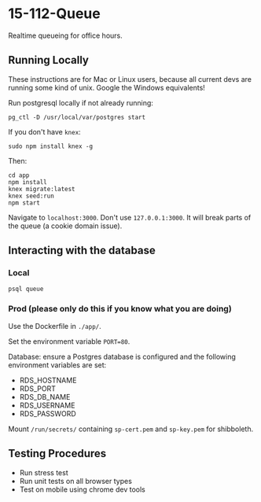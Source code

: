 # 15-112-Queue
Realtime queueing for office hours.

## Running Locally
These instructions are for Mac or Linux users, because all current devs are running some kind of unix. Google the Windows equivalents!  

Run postgresql locally if not already running:
```
pg_ctl -D /usr/local/var/postgres start
```
If you don't have `knex`:
```
sudo npm install knex -g
```
Then:
```
cd app
npm install
knex migrate:latest
knex seed:run
npm start
```

Navigate to `localhost:3000`. Don't use `127.0.0.1:3000`. It will break parts of the queue (a cookie domain issue).

## Interacting with the database

### Local
```
psql queue
```

### Prod (please only do this if you know what you are doing)

Use the Dockerfile in `./app/`.

Set the environment variable `PORT=80`.

Database: ensure a Postgres database is configured and the following environment variables are set:

- RDS_HOSTNAME
- RDS_PORT
- RDS_DB_NAME
- RDS_USERNAME
- RDS_PASSWORD

Mount `/run/secrets/` containing `sp-cert.pem` and `sp-key.pem` for shibboleth.

## Testing Procedures
- Run stress test
- Run unit tests on all browser types
- Test on mobile using chrome dev tools

